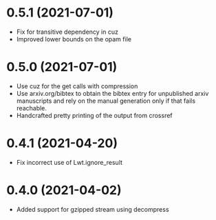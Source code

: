 # 0.5.1 (2021-07-01)

- Fix for transitive dependency in cuz
- Improved lower bounds on the opam file

# 0.5.0 (2021-07-01)

- Use cuz for the get calls with compression
- Use arxiv.org/bibtex to obtain the bibtex entry for
  unpublished arxiv manuscripts and rely on the manual
  generation only if that fails reachable.
- Handcrafted pretty printing of the output from crossref

# 0.4.1 (2021-04-20)

- Fix incorrect use of Lwt.ignore_result

# 0.4.0 (2021-04-02)

- Added support for gzipped stream using decompress

